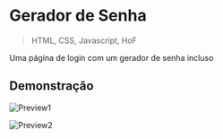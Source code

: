 
# Gerador de Senha 
> HTML, CSS, Javascript, HoF 



Uma página de login com um gerador de senha incluso


## Demonstração

![Preview1](https://i.imgur.com/ZuZqB50.png)

![Preview2](https://i.imgur.com/dQSdUPo.png)
